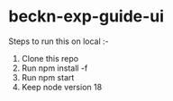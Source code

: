 # beckn-exp-guide-ui

Steps to run this on local :-

1. Clone this repo
2. Run npm install -f
3. Run npm start
4. Keep node version 18
